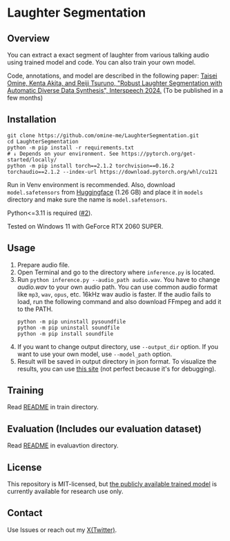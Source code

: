 # Laughter Segmentation

## Overview
You can extract a exact segment of laughter from various talking audio using trained model and code. You can also train your own model.

Code, annotations, and model are described in the following paper:
[Taisei Omine, Kenta Akita, and Reiji Tsuruno, "Robust Laughter Segmentation with Automatic Diverse Data Synthesis", Interspeech 2024.]() (To be published in a few months)

## Installation
```Batchfile
git clone https://github.com/omine-me/LaughterSegmentation.git
cd LaughterSegmentation
python -m pip install -r requirements.txt
# ↓ Depends on your environment. See https://pytorch.org/get-started/locally/
python -m pip install torch==2.1.2 torchvision==0.16.2 torchaudio==2.1.2 --index-url https://download.pytorch.org/whl/cu121
```
Run in Venv environment is recommended. Also, download `model.safetensors` from [Huggingface](https://huggingface.co/omine-me/LaughterSegmentation/tree/main) (1.26 GB) and place it in `models` directory and make sure the name is `model.safetensors`.

Python<=3.11 is required ([#2](https://github.com/omine-me/LaughterSegmentation/issues/2)).

Tested on Windows 11 with GeForce RTX 2060 SUPER.

## Usage
1. Prepare audio file.
1. Open Terminal and go to the directory where `inference.py` is located.
1. Run `python inference.py --audio_path audio.wav`. You have to change *audio.wav* to your own audio path. You can use common audio format like `mp3`, `wav`, `opus`, etc. 16kHz wav audio is faster. If the audio fails to load, run the following command and also download FFmpeg and add it to the PATH.
    ```Batchfile
    python -m pip uninstall pysoundfile
    python -m pip uninstall soundfile
    python -m pip install soundfile
    ```
1. If you want to change output directory, use  `--output_dir` option. If you want to use your own model, use `--model_path` option.
1. Result will be saved in output directory in json format. To visualize the results, you can use [this site](https://omine-me.github.io/AudioDatasetChecker/compare.html) (not perfect because it's for debugging).

## Training
Read [README](/train/README.md) in train directory.

## Evaluation (Includes our evaluation dataset)
Read [README](/evaluation/README.md) in evaluavtion directory.

## License
This repository is MIT-licensed, but [the publicly available trained model](https://huggingface.co/omine-me/LaughterSegmentation/tree/main) is currently available for research use only.

## Contact
Use Issues or reach out my [X(Twitter)](https://x.com/mineBeReal).
